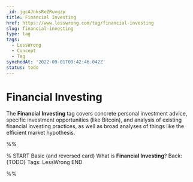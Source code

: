 ```yaml
---
_id: jgcAJnksReZRuvgzp
title: Financial Investing
href: https://www.lesswrong.com/tag/financial-investing
slug: financial-investing
type: tag
tags:
  - LessWrong
  - Concept
  - Tag
synchedAt: '2022-09-01T09:42:46.042Z'
status: todo
---
```


# Financial Investing

The **Financial Investing** tag covers concrete personal investment advice, specific investment opportunities (like Bitcoin), and analysis of existing financial investing practices, as well as broad analyses of things like the efficient market hypothesis.


%%

% START
Basic (and reversed card)
What is **Financial Investing**?
Back: {TODO}
Tags: LessWrong
END
<!--ID: 1663156982398-->


%%
	
